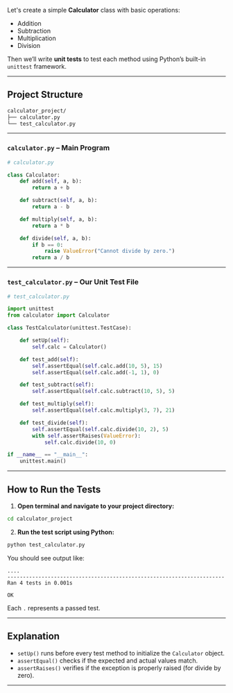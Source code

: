 Let's create a simple **Calculator** class with basic operations:

* Addition
* Subtraction
* Multiplication
* Division

Then we’ll write **unit tests** to test each method using Python’s built-in `unittest` framework.

---

## Project Structure

```bash
calculator_project/
├── calculator.py
└── test_calculator.py
```

---

### `calculator.py` – Main Program

```python
# calculator.py

class Calculator:
    def add(self, a, b):
        return a + b

    def subtract(self, a, b):
        return a - b

    def multiply(self, a, b):
        return a * b

    def divide(self, a, b):
        if b == 0:
            raise ValueError("Cannot divide by zero.")
        return a / b
```

---

### `test_calculator.py` – Our Unit Test File

```python
# test_calculator.py

import unittest
from calculator import Calculator

class TestCalculator(unittest.TestCase):

    def setUp(self):
        self.calc = Calculator()

    def test_add(self):
        self.assertEqual(self.calc.add(10, 5), 15)
        self.assertEqual(self.calc.add(-1, 1), 0)

    def test_subtract(self):
        self.assertEqual(self.calc.subtract(10, 5), 5)

    def test_multiply(self):
        self.assertEqual(self.calc.multiply(3, 7), 21)

    def test_divide(self):
        self.assertEqual(self.calc.divide(10, 2), 5)
        with self.assertRaises(ValueError):
            self.calc.divide(10, 0)

if __name__ == "__main__":
    unittest.main()
```

---

## How to Run the Tests

1. **Open terminal and navigate to your project directory:**

```bash
cd calculator_project
```

2. **Run the test script using Python:**

```bash
python test_calculator.py
```

You should see output like:

```plaintext
....
----------------------------------------------------------------------
Ran 4 tests in 0.001s

OK
```

Each `.` represents a passed test.

---

## Explanation

* `setUp()` runs before every test method to initialize the `Calculator` object.
* `assertEqual()` checks if the expected and actual values match.
* `assertRaises()` verifies if the exception is properly raised (for divide by zero).

---



